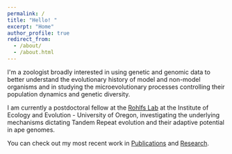```yaml
---
permalink: /
title: "Hello! "
excerpt: "Home"
author_profile: true
redirect_from: 
  - /about/
  - /about.html
---
```


I'm a zoologist broadly interested in using genetic and genomic data to better understand the evolutionary history of model and non-model organisms and in studying the microevolutionary processes controlling their population dynamics and genetic diversity. 

I am currently a postdoctoral fellow at the [Rohlfs Lab](https://rohlfslab.weebly.com/) at the Institute of Ecology and Evolution - University of Oregon, investigating the underlying mechanisms dictating Tandem Repeat evolution and their adaptive potential in ape genomes.

You can check out my most recent work in [Publications](https://caroladam.github.io/publications/) and [Research](https://caroladam.github.io/_pages/research.md).
